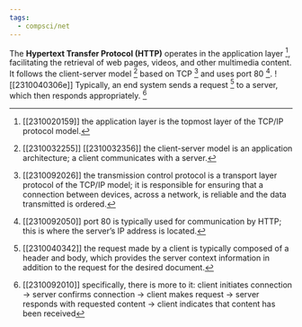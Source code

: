 ```yaml
---
tags:
  - compsci/net
---
```

The **Hypertext Transfer Protocol (HTTP)** operates in the application layer [^1], facilitating the retrieval of web pages, videos, and other multimedia content. It follows the client-server model [^2] based on TCP  [^3] and uses port 80 [^4].
![[2310040306e]]
Typically, an end system sends a request [^6] to a server, which then responds appropriately. [^5]

[^1]: [[2310020159]] the application layer is the topmost layer of the TCP/IP protocol model.
[^2]: [[2310032255]] [[2310032356]] the client-server model is an application architecture; a client communicates with a server.
[^3]: [[2310092026]] the transmission control protocol is a transport layer protocol of the TCP/IP model; it is responsible for ensuring that a connection between devices, across a network, is reliable and the data transmitted is ordered.
[^4]: [[2310092050]] port 80 is typically used for communication by HTTP; this is where the server’s IP address is located.
[^5]: [[2310092010]] specifically, there is more to it: client initiates connection → server confirms connection → client makes request → server responds with requested content → client indicates that content has been received
[^6]: [[2310040342]] the request made by a client is typically composed of a header and body, which provides the server context information in addition to the request for the desired document.